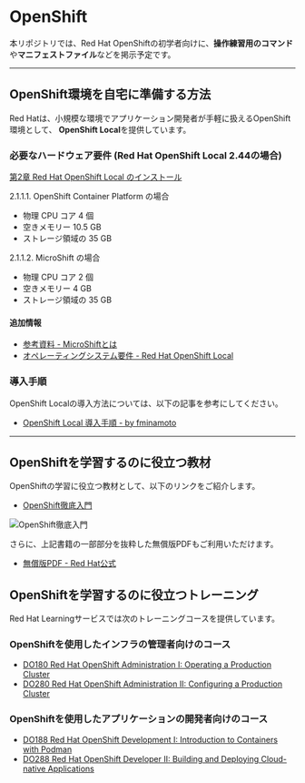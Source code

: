# OpenShift

本リポジトリでは、Red Hat OpenShiftの初学者向けに、**操作練習用のコマンド**や**マニフェストファイル**などを掲示予定です。

---

## OpenShift環境を自宅に準備する方法

Red Hatは、小規模な環境でアプリケーション開発者が手軽に扱えるOpenShift環境として、
**OpenShift Local**を提供しています。

### 必要なハードウェア要件 (Red Hat OpenShift Local 2.44の場合)
[第2章 Red Hat OpenShift Local のインストール](https://docs.redhat.com/ja/documentation/red_hat_openshift_local/2.44/html/getting_started_guide/installing#minimum_system_requirements)

2.1.1.1. OpenShift Container Platform の場合 
- 物理 CPU コア 4 個
- 空きメモリー 10.5 GB
- ストレージ領域の 35 GB

2.1.1.2. MicroShift の場合

- 物理 CPU コア 2 個
- 空きメモリー 4 GB
- ストレージ領域の 35 GB

#### 追加情報
  - [参考資料 - MicroShiftとは](https://www.redhat.com/ja/topics/edge-computing/microshift)
  - [オペレーティングシステム要件 - Red Hat OpenShift Local](https://docs.redhat.com/ja/documentation/red_hat_openshift_local/2.44/html/getting_started_guide/installing#operating_system_requirements)

### 導入手順

OpenShift Localの導入方法については、以下の記事を参考にしてください。

- [OpenShift Local 導入手順 - by fminamoto](https://note.com/fminamot/n/ne4d842d85a82)


---

## OpenShiftを学習するのに役立つ教材

OpenShiftの学習に役立つ教材として、以下のリンクをご紹介します。

- [OpenShift徹底入門](https://amzn.to/3ZW8NYS)

![OpenShift徹底入門](https://www.seshop.com/static/images/product/24696/L.png)

さらに、上記書籍の一部部分を抜粋した無償版PDFもご利用いただけます。

- [無償版PDF - Red Hat公式](https://www.redhat.com/tracks/_pfcdn/assets/10330/contents/394985/8398f4ce-995b-45fc-91a3-9cb284e10714.pdf)

## OpenShiftを学習するのに役立つトレーニング

Red Hat Learningサービスでは次のトレーニングコースを提供しています。

### OpenShiftを使用したインフラの管理者向けのコース
- [DO180 Red Hat OpenShift Administration I: Operating a Production Cluster](https://www.redhat.com/ja/services/training/red-hat-openshift-administration-i-operating-a-production-cluster)
- [DO280 Red Hat OpenShift Administration II: Configuring a Production Cluster](https://www.redhat.com/ja/services/training/red-hat-openshift-administration-ii-configuring-a-production-cluster)

### OpenShiftを使用したアプリケーションの開発者向けのコース
- [DO188 Red Hat OpenShift Development I: Introduction to Containers with Podman](https://www.redhat.com/ja/services/training/do188-red-hat-open-shift-development-introduction-containers-with-podman)
- [DO288 Red Hat OpenShift Developer II: Building and Deploying Cloud-native Applications](https://www.redhat.com/ja/services/training/red-hat-openshift-developer-ii-building-and-deploying-cloud-native-applications)
